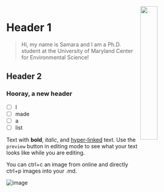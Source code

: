 <img align=right src="https://github.com/NSAWTraining/GithubProjectManagement/blob/main/sandbox/DRAFT_NSAWlogo_v2.png" width=30% height=30%>

# Header 1

> Hi, my name is Samara and I am a Ph.D. student at the University of Maryland Center for Environmental Science!
## Header 2
### Hooray, a new header

- [ ] I 
- [ ] made
- [ ] a
- [ ] list

Text with **bold**, _italic_, and [hyper-linked](https://ww2.amstat.org/meetings/wsds/2022/index.cfm) text. Use the `preview` button in editing mode to see what your text looks like while you are editing. 

You can ctrl+c an image from online and directly ctrl+p images into your .md. 

![image](https://user-images.githubusercontent.com/88493416/236911148-d733ea75-1811-4aaa-aea7-ccf4b1325812.png)
